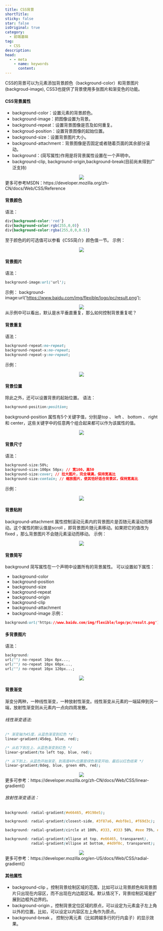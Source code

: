 ```yaml
---
title: CSS背景
shortTitle: 
sticky: false
star: false
isOriginal: true
category:
  - 前端基础
tag:
  - CSS
description: 
head:
  - - meta
    - name: keywords
      content: 
---
```


CSS的背景可以为元素添加背景颜色（background-color）和背景图片(backgroud-image), CSS3也提供了背景使用多张图片和渐变色的功能。
#### CSS背景属性
* background-color：设置元素的背景颜色。
* background-image：把图像设置为背景。
* background-repeat：设置背景图像是否及如何重复。
* backgroud-position：设置背景图像的起始位置。
* background-size：设置背景图片大小。
* background-attachment：背景图像是否固定或者随着页面的其余部分滚动。
* background：(简写属性)作用是将背景属性设置在一个声明中。
* background-clip, background-origin,background-break(目前尚未得到广泛支持)
<div style="text-align: center"><img src="./asset/背景/背景概述.jpg" ></div>
更多可参考MSDN：https://developer.mozilla.org/zh-CN/docs/Web/CSS/Reference


#### 背景颜色
语法：
```css
div{background-color:'red'}
div{background-color:rgb(255,0,0)}
div{background-color:rgba(255,0,0,0.5)}
```
至于颜色的的可选值可以参看《CSS简介》颜色值一节。
示例：
<div style="text-align: center"><img src="./asset/背景/背景颜色.jpg" ></div>

#### 背景图片
语法：
```css
background-image:url('url');
```
示例：
background-image:url('https://www.baidu.com/img/flexible/logo/pc/result.png');

<div style="text-align: center"><img src="./asset/背景/背景图片.jpg" ></div>
从示例中可以看出，默认是水平垂直重复，那么如何控制背景重复呢？

#### 背景重复
语法：
```css
background-repeat:no-repeat;
background-repeat-x:no-repeat;
background-repeat-y:no-repeat;
```
示例：
<div style="text-align: center"><img src="./asset/背景/背景重复.jpg" ></div>

#### 背景位置
除此之外，还可以设置背景的起始位置。
语法：
```css
background-position:position;
```
background-position 属性有5个关键字值，分别是top 、 left 、 bottom 、 right 和 center，这些关键字中的任意两个组合起来都可以作为该属性的值。
<div style="text-align: center"><img src="./asset/背景/背景位置.jpg" ></div>

#### 背景尺寸
语法：
```css
background-size:50%;
background-size:100px 50px; // 宽100，高50
background-size:cover; // 拉大图片，完全填满，保持宽高比
background-size:contain; // 缩放图片，使其恰好适合背景区，保持宽高比
```
示例：
<div style="text-align: center"><img src="./asset/背景/背景尺寸.jpg" ></div>

#### 背景粘附
background-attachment 属性控制滚动元素内的背景图片是否随元素滚动而移动。这个属性的默认值是scroll ，即背景图片随元素移动。如果把它的值改为 fixed ，那么背景图片不会随元素滚动而移动。
示例：
<div style="text-align: center"><img src="./asset/背景/背景粘附.gif" ></div>

#### 背景简写
background 简写属性在一个声明中设置所有的背景属性。
可以设置如下属性：
* background-color
* background-position
* background-size
* background-repeat
* background-origin
* background-clip
* background-attachment
* background-image
示例：
```css
background:url('https://www.baidu.com/img/flexible/logo/pc/result.png') no-repeat center ;
```

#### 多背景图片
语法：
```css
background:
url('') no-repeat 10px 0px...,
url('') no-repeat 10px 60px...,
url('') no-repeat 10px 120px...;
```
<div style="text-align: center"><img src="./asset/背景/多背景图片.jpg" ></div>

#### 背景渐变
渐变分两种，一种线性渐变，一种放射性渐变。线性渐变从元素的一端延伸到另一
端，放射性渐变则从元素内一点向四周发散。
###### 线性渐变语法:
```css
/* 渐变轴为45度，从蓝色渐变到红色 */
linear-gradient(45deg, blue, red);

/* 从右下到左上、从蓝色渐变到红色 */
linear-gradient(to left top, blue, red);

/* 从下到上，从蓝色开始渐变、到高度40%位置是绿色渐变开始、最后以红色结束 */
linear-gradient(0deg, blue, green 40%, red);
```
<div style="text-align: center"><img src="./asset/背景/背景线性渐变.gif" ></div>
更多可参考：https://developer.mozilla.org/zh-CN/docs/Web/CSS/linear-gradient()

###### 放射性渐变语法：
```css
background: radial-gradient(#e66465, #9198e5);

background: radial-gradient(closest-side, #3f87a6, #ebf8e1, #f69d3c);

background: radial-gradient(circle at 100%, #333, #333 50%, #eee 75%, #333 75%);

background: radial-gradient(ellipse at top, #e66465, transparent),
            radial-gradient(ellipse at bottom, #4d9f0c, transparent);
```
<div style="text-align: center"><img src="./asset/背景/背景放射性渐变.gif" ></div>
更多可参考：https://developer.mozilla.org/en-US/docs/Web/CSS/radial-gradient()

#### 其他属性
* background-clip 。控制背景绘制区域的范围，比如可以让背景颜色和背景图片只出现在内容区，而不出现在内边距区域。默认情况下，背景绘制区域是扩展到边框外边界的。
* background-origin 。控制背景定位区域的原点，可以设定为元素盒子左上角以外的位置。比如，可以设定以内容区左上角作为原点。
* background-break 。 控制分离元素（比如跨越多行的行内盒子）的显示效果。
